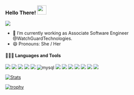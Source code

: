   ### Hello There!  <img src="https://github.com/sciencepal/sciencepal/blob/master/assets/Hi.gif" width="29px">
  ![](https://komarev.com/ghpvc/?username=vaishaliranjan&label=Profile%20Visits&color=blue&style=for-the-badge)
    
  - 🌱 I’m currently working as Associate Software Engineer @WatchGuardTechnologies.
  - 😄 Pronouns: She / Her
  
  #### 👨🏻‍💻 Languages and Tools <br />
<img src="https://img.shields.io/badge/C%23-239120?style=for-the-badge&logo=csharp&logoColor=white" /> <img src="https://img.shields.io/badge/Angular-DD0031?style=for-the-badge&logo=angular&logoColor=white" /> <img src="https://img.shields.io/badge/.NET-512BD4?style=for-the-badge&logo=dotnet&logoColor=white" /> <img src="https://img.shields.io/badge/Python-FFD43B?style=for-the-badge&logo=python&logoColor=blue" /> <img src="https://img.shields.io/badge/Amazon AWS-FF9900?style=for-the-badge&logo=amazonaws&logoColor=white" /> <img alt="mysql" src="https://img.shields.io/badge/MySQL-005C84?style=for-the-badge&logo=mysql&logoColor=white"> <img src="https://img.shields.io/badge/Amazon%20DynamoDB-4053D6?style=for-the-badge&logo=Amazon%20DynamoDB&logoColor=white" /> <img src="https://img.shields.io/badge/Jasmine-8A4182?style=for-the-badge&logo=Jasmine&logoColor=white" /> <img src="https://img.shields.io/badge/Postman-FF6C37?style=for-the-badge&logo=Postman&logoColor=white"/> <img src="https://img.shields.io/badge/JavaScript-323330?style=for-the-badge&logo=javascript&logoColor=F7DF1E" /> <img src="https://img.shields.io/badge/PyCharm-000000.svg?&style=for-the-badge&logo=PyCharm&logoColor=white" /> <img src="https://img.shields.io/badge/VSCode-0078D4?style=for-the-badge&logo=visual%20studio%20code&logoColor=white" /> <img src="https://img.shields.io/badge/Visual_Studio-5C2D91?style=for-the-badge&logo=visual%20studio&logoColor=white" />
  
  
  [![Stats](https://github-readme-stats.vercel.app/api?username=vaishaliranjan&show_icons=true&theme=radical)](https://github-readme-stats.vercel.app/api?username=vaishaliranjan&show_icons=true&theme=radical)&nbsp; &nbsp; &nbsp; &nbsp; &nbsp; &nbsp; &nbsp; &nbsp; &nbsp; &nbsp; 
  
  [![trophy](https://github-profile-trophy.vercel.app/?username=vaishaliranjan&theme=juicyfresh&no-frame=true&row=1&&margin-w=20&no-bg=true)](https://github-profile-trophy.vercel.app/?username=vaishaliranjan&theme=juicyfresh&no-frame=true&row=1&&margin-w=20&no-bg=true)
